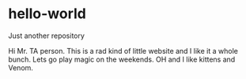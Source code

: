 # hello-world

Just another repository

Hi Mr. TA person.  This is a rad kind of little website and I like it a whole bunch.
Lets go play magic on the weekends.  OH and I like kittens and Venom. 
